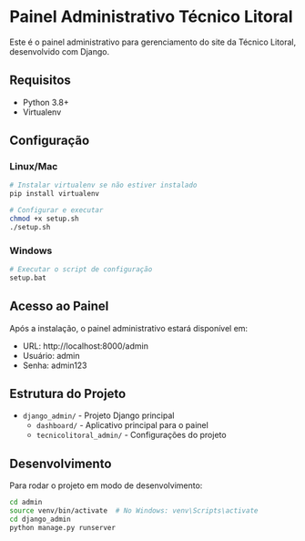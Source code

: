# Painel Administrativo Técnico Litoral

Este é o painel administrativo para gerenciamento do site da Técnico Litoral, desenvolvido com Django.

## Requisitos

- Python 3.8+
- Virtualenv

## Configuração

### Linux/Mac

```bash
# Instalar virtualenv se não estiver instalado
pip install virtualenv

# Configurar e executar
chmod +x setup.sh
./setup.sh
```

### Windows

```bash
# Executar o script de configuração
setup.bat
```

## Acesso ao Painel

Após a instalação, o painel administrativo estará disponível em:

- URL: http://localhost:8000/admin
- Usuário: admin
- Senha: admin123

## Estrutura do Projeto

- `django_admin/` - Projeto Django principal
  - `dashboard/` - Aplicativo principal para o painel
  - `tecnicolitoral_admin/` - Configurações do projeto

## Desenvolvimento

Para rodar o projeto em modo de desenvolvimento:

```bash
cd admin
source venv/bin/activate  # No Windows: venv\Scripts\activate
cd django_admin
python manage.py runserver
``` 